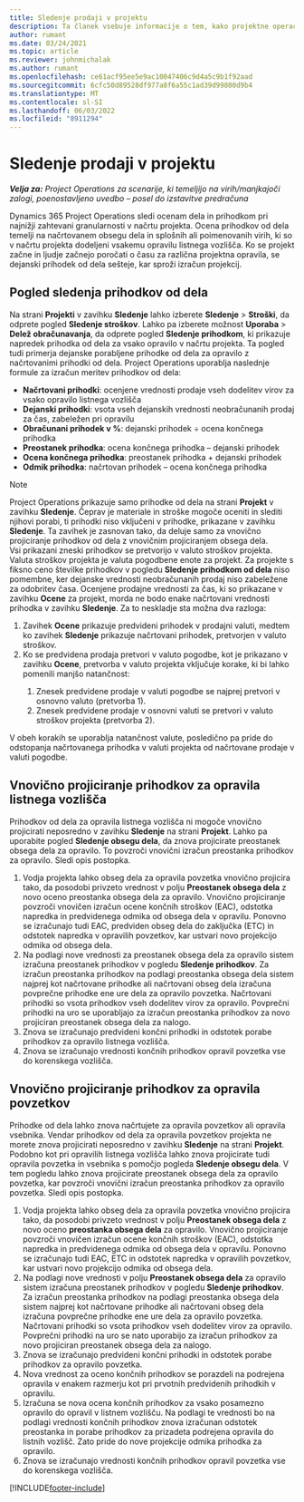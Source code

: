 ```yaml
---
title: Sledenje prodaji v projektu
description: Ta članek vsebuje informacije o tem, kako projektne operacije spremljajo napredek glede na prihodke od dela na projektu.
author: rumant
ms.date: 03/24/2021
ms.topic: article
ms.reviewer: johnmichalak
ms.author: rumant
ms.openlocfilehash: ce61acf95ee5e9ac10047406c9d4a5c9b1f92aad
ms.sourcegitcommit: 6cfc50d89528df977a8f6a55c1ad39d99800d9b4
ms.translationtype: MT
ms.contentlocale: sl-SI
ms.lasthandoff: 06/03/2022
ms.locfileid: "8911294"
---
```

# <a name="project-sales-tracking"></a>Sledenje prodaji v projektu

_**Velja za:** Project Operations za scenarije, ki temeljijo na virih/manjkajoči zalogi, poenostavljeno uvedbo – posel do izstavitve predračuna_

Dynamics 365 Project Operations sledi ocenam dela in prihodkom pri najnižji zahtevani granularnosti v načrtu projekta. Ocena prihodkov od dela temelji na načrtovanem obsegu dela in splošnih ali poimenovanih virih, ki so v načrtu projekta dodeljeni vsakemu opravilu listnega vozlišča. Ko se projekt začne in ljudje začnejo poročati o času za različna projektna opravila, se dejanski prihodek od dela sešteje, kar sproži izračun projekcij.

## <a name="labor-revenue-tracking-view"></a>Pogled sledenja prihodkov od dela

Na strani **Projekti** v zavihku **Sledenje** lahko izberete **Sledenje** > **Stroški**, da odprete pogled **Sledenje stroškov**. Lahko pa izberete možnost **Uporaba** > **Delež obračunavanja**, da odprete pogled **Sledenje prihodkom**, ki prikazuje napredek prihodka od dela za vsako opravilo v načrtu projekta. Ta pogled tudi primerja dejanske porabljene prihodke od dela za opravilo z načrtovanimi prihodki od dela. Project Operations uporablja naslednje formule za izračun meritev prihodkov od dela:

- **Načrtovani prihodki**: ocenjene vrednosti prodaje vseh dodelitev virov za vsako opravilo listnega vozlišča
- **Dejanski prihodki**: vsota vseh dejanskih vrednosti neobračunanih prodaj za čas, zabeležen pri opravilu
- **Obračunani prihodek v %**: dejanski prihodek ÷ ocena končnega prihodka
- **Preostanek prihodka**: ocena končnega prihodka – dejanski prihodek
- **Ocena končnega prihodka**: preostanek prihodka + dejanski prihodek
- **Odmik prihodka**: načrtovan prihodek – ocena končnega prihodka


> [!NOTE]
> Project Operations prikazuje samo prihodke od dela na strani **Projekt** v zavihku **Sledenje**. Čeprav je materiale in stroške mogoče oceniti in slediti njihovi porabi, ti prihodki niso vključeni v prihodke, prikazane v zavihku **Sledenje**. Ta zavihek je zasnovan tako, da deluje samo za vnovično projiciranje prihodkov od dela z vnovičnim projiciranjem obsega dela.  
> Vsi prikazani zneski prihodkov se pretvorijo v valuto stroškov projekta. Valuta stroškov projekta je valuta pogodbene enote za projekt. Za projekte s fiksno ceno številke prihodkov v pogledu **Sledenje prihodkom od dela** niso pomembne, ker dejanske vrednosti neobračunanih prodaj niso zabeležene za odobritev časa.
> Ocenjene prodajne vrednosti za čas, ki so prikazane v zavihku **Ocene** za projekt, morda ne bodo enake načrtovani vrednosti prihodka v zavihku **Sledenje**. Za to neskladje sta možna dva razloga:
><ol>
   ><li> Zavihek <b>Ocene</b> prikazuje predvideni prihodek v prodajni valuti, medtem ko zavihek <b>Sledenje</b> prikazuje načrtovani prihodek, pretvorjen v valuto stroškov. </li>
   ><li> Ko se predvidena prodaja pretvori v valuto pogodbe, kot je prikazano v zavihku <b>Ocene</b>, pretvorba v valuto projekta vključuje korake, ki bi lahko pomenili manjšo natančnost: </li>
><ol>
><li> Znesek predvidene prodaje v valuti pogodbe se najprej pretvori v osnovno valuto (pretvorba 1).</li>
><li> Znesek predvidene prodaje v osnovni valuti se pretvori v valuto stroškov projekta (pretvorba 2). </li>
></ol>
></ol>
> V obeh korakih se uporablja natančnost valute, posledično pa pride do odstopanja načrtovanega prihodka v valuti projekta od načrtovane prodaje v valuti pogodbe.
   

## <a name="reprojecting-revenues-on-leaf-node-tasks"></a>Vnovično projiciranje prihodkov za opravila listnega vozlišča

Prihodkov od dela za opravila listnega vozlišča ni mogoče vnovično projicirati neposredno v zavihku **Sledenje** na strani **Projekt**. Lahko pa uporabite pogled **Sledenje obsegu dela**, da znova projicirate preostanek obsega dela za opravilo. To povzroči vnovični izračun preostanka prihodkov za opravilo. Sledi opis postopka.

1. Vodja projekta lahko obseg dela za opravila povzetka vnovično projicira tako, da posodobi privzeto vrednost v polju **Preostanek obsega dela** z novo oceno preostanka obsega dela za opravilo. Vnovično projiciranje povzroči vnovičen izračun ocene končnih stroškov (EAC), odstotka napredka in predvidenega odmika od obsega dela v opravilu. Ponovno se izračunajo tudi EAC, predviden obseg dela do zaključka (ETC) in odstotek napredka v opravilih povzetkov, kar ustvari novo projekcijo odmika od obsega dela.
2. Na podlagi nove vrednosti za preostanek obsega dela za opravilo sistem izračuna preostanek prihodkov v pogledu **Sledenje prihodkov**. Za izračun preostanka prihodkov na podlagi preostanka obsega dela sistem najprej kot načrtovane prihodke ali načrtovani obseg dela izračuna povprečne prihodke ene ure dela za opravilo povzetka. Načrtovani prihodki so vsota prihodkov vseh dodelitev virov za opravilo. Povprečni prihodki na uro se uporabljajo za izračun preostanka prihodkov za novo projiciran preostanek obsega dela za nalogo.
3. Znova se izračunajo predvideni končni prihodki in odstotek porabe prihodkov za opravilo listnega vozlišča.
4. Znova se izračunajo vrednosti končnih prihodkov opravil povzetka vse do korenskega vozlišča.

## <a name="reprojecting-revenues-on-summary-tasks"></a>Vnovično projiciranje prihodkov za opravila povzetkov

Prihodke od dela lahko znova načrtujete za opravila povzetkov ali opravila vsebnika. Vendar prihodkov od dela za opravila povzetkov projekta ne morete znova projicirati neposredno v zavihku **Sledenje** na strani **Projekt**. Podobno kot pri opravilih listnega vozlišča lahko znova projicirate tudi opravila povzetka in vsebnika s pomočjo pogleda **Sledenje obsegu dela**. V tem pogledu lahko znova projicirate preostanek obsega dela za opravilo povzetka, kar povzroči vnovični izračun preostanka prihodkov za opravilo povzetka. Sledi opis postopka.

1. Vodja projekta lahko obseg dela za opravila povzetka vnovično projicira tako, da posodobi privzeto vrednost v polju **Preostanek obsega dela** z novo oceno **preostanka obsega dela** za opravilo. Vnovično projiciranje povzroči vnovičen izračun ocene končnih stroškov (EAC), odstotka napredka in predvidenega odmika od obsega dela v opravilu. Ponovno se izračunajo tudi EAC, ETC in odstotek napredka v opravilih povzetkov, kar ustvari novo projekcijo odmika od obsega dela.
2. Na podlagi nove vrednosti v polju **Preostanek obsega dela** za opravilo sistem izračuna preostanek prihodkov v pogledu **Sledenje prihodkov**. Za izračun preostanka prihodkov na podlagi preostanka obsega dela sistem najprej kot načrtovane prihodke ali načrtovani obseg dela izračuna povprečne prihodke ene ure dela za opravilo povzetka. Načrtovani prihodki so vsota prihodkov vseh dodelitev virov za opravilo. Povprečni prihodki na uro se nato uporabijo za izračun prihodkov za novo projiciran preostanek obsega dela za nalogo.
3. Znova se izračunajo predvideni končni prihodki in odstotek porabe prihodkov za opravilo povzetka.
4. Nova vrednost za oceno končnih prihodkov se porazdeli na podrejena opravila v enakem razmerju kot pri prvotnih predvidenih prihodkih v opravilu.
5. Izračuna se nova ocena končnih prihodkov za vsako posamezno opravilo do opravil v listnem vozlišču. Na podlagi te vrednosti bo na podlagi vrednosti končnih prihodkov znova izračunan odstotek preostanka in porabe prihodkov za prizadeta podrejena opravila do listnih vozlišč. Zato pride do nove projekcije odmika prihodka za opravilo. 
6. Znova se izračunajo vrednosti končnih prihodkov opravil povzetka vse do korenskega vozlišča.


[!INCLUDE[footer-include](../includes/footer-banner.md)]

